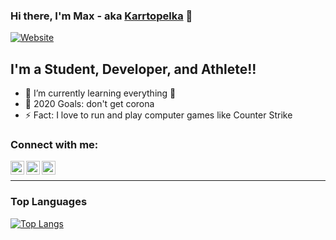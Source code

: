 ### Hi there, I'm Max - aka [Karrtopelka][instagram] 👋

[![Website](https://img.shields.io/website?label=instagram&style=for-the-badge&logo=instagram&color=ff69b4&url=https%3A%2F%2Finstagram.com)](https://instagram.com/karrtopelka)

## I'm a Student, Developer, and Athlete!!

- 🌱 I’m currently learning everything 🤣
- 🥅 2020 Goals: don't get corona
- ⚡ Fact: I love to run and play computer games like Counter Strike

### Connect with me:

[<img align="left" alt="karrt-linkedin" width="22px" src="https://cdn.jsdelivr.net/npm/simple-icons@v3/icons/linkedin.svg" />][linkedin]
[<img align="left" alt="karrt-instagram" width="22px" src="https://cdn.jsdelivr.net/npm/simple-icons@v3/icons/instagram.svg" />][instagram]
[<img align="left" alt="karrt-instagram" width="22px" src="https://cdn.jsdelivr.net/npm/simple-icons@v3/icons/instagram.svg" />][instagram]

<br />

---

### Top Languages

[![Top Langs](https://github-readme-stats.vercel.app/api/top-langs/?username=karrtopelka&layout=compact)](https://github.com/anuraghazra/github-readme-stats)

[telegram]: https://t.me/karrtopelka
[instagram]: https://instagram.com/karrtopelka
[linkedin]: https://www.linkedin.com/in/karrtopelka/
[webdevplaylist]: https://music.youtube.com/playlist?list=PLSr_oFUba1juFtND9Y7VTkHLdHwy0H1wL
